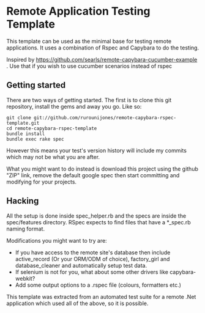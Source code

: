 # Remote Application Testing Template

This template can be used as the minimal base for testing remote applications. 
It uses a combination of Rspec and Capybara to do the testing.

Inspired by https://github.com/searls/remote-capybara-cucumber-example . 
Use that if you wish to use cucumber scenarios instead of rspec

## Getting started

There are two ways of getting started. The first is to clone this git repository,
install the gems and away you go. Like so:

    git clone git://github.com/rurounijones/remote-capybara-rspec-template.git
    cd remote-capybara-rspec-template
    bundle install
    bundle exec rake spec

However this means your test's version history will include my commits which may
not be what you are after. 

What you might want to do instead is download this project using the github "ZIP"
link, remove the default google spec then start committing and modifying for your
projects.

## Hacking

All the setup is done inside spec_helper.rb and the specs are inside the spec/features
directory. RSpec expects to find files that have a *_spec.rb naming format.

Modifications you might want to try are:

* If you have access to the remote site's database then include active_record
(Or your ORM/ODM of choice), factory_girl and database_cleaner and automatically setup test data.
* If selenium is not for you, what about some other drivers like capybara-webkit?
* Add some output options to a .rspec file (colours, formatters etc.)

This template was extracted from an automated test suite for a remote .Net application
which used all of the above, so it is possible.
